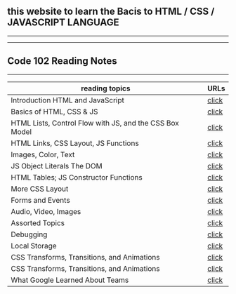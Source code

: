 ## this website to learn the Bacis to HTML / CSS / JAVASCRIPT LANGUAGE 
-----------------
--------------
## Code 102 Reading Notes
--------------------
| reading topics | URLs |
|---|---|
| Introduction  HTML and JavaScript | [click](https://mariammohamme.github.io/read-notes/class_01) |
| Basics of HTML, CSS & JS | [click](https://mariammohamme.github.io/read-notes/class-02) |
| HTML Lists, Control Flow with JS, and the CSS Box Model| [click](https://mariammohamme.github.io/read-notes/class_03) |
| HTML Links, CSS Layout, JS Functions | [click](https://mariammohamme.github.io/read-notes/class_04) |
| Images, Color, Text | [click](https://mariammohamme.github.io/read-notes/class_05) |
| JS Object Literals The DOM | [click](https://mariammohamme.github.io/read-notes/class_15) |
| HTML Tables; JS Constructor Functions | [click](https://mariammohamme.github.io/read-notes/class_06) |
| More CSS Layout | [click](https://mariammohamme.github.io/read-notes/class_07) |
| Forms and Events | [click](https://mariammohamme.github.io/read-notes/class_08) |
| Audio, Video, Images | [click](https://mariammohamme.github.io/read-notes/class_09) |
|  Assorted Topics | [click](https://mariammohamme.github.io/read-notes/class_10) |
|  Debugging | [click](https://mariammohamme.github.io/read-notes/class_11) |
| Local Storage | [click](https://mariammohamme.github.io/read-notes/class_12) |
|  CSS Transforms, Transitions, and Animations | [click](https://mariammohamme.github.io/read-notes/class_13) |
|  CSS Transforms, Transitions, and Animations| [click](https://mariammohamme.github.io/read-notes/class_14a) |
| What Google Learned About Teams| [click](https://mariammohamme.github.io/read-notes/class_14b) |

